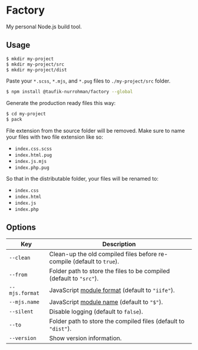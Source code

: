 Factory
=======

My personal Node.js build tool.

Usage
-----

~~~ sh
$ mkdir my-project
$ mkdir my-project/src
$ mkdir my-project/dist
~~~

Paste your `*.scss`, `*.mjs`, and `*.pug` files to `./my-project/src` folder.

~~~ sh
$ npm install @taufik-nurrohman/factory --global
~~~

Generate the production ready files this way:

~~~ sh
$ cd my-project
$ pack
~~~

File extension from the source folder will be removed. Make sure to name your files with two file extension like so:

 - `index.css.scss`
 - `index.html.pug`
 - `index.js.mjs`
 - `index.php.pug`

So that in the distributable folder, your files will be renamed to:

 - `index.css`
 - `index.html`
 - `index.js`
 - `index.php`

Options
-------

Key | Description
--- | -----------
`--clean` | Clean-up the old compiled files before re-compile (default to `true`).
`--from` | Folder path to store the files to be compiled (default to `"src"`).
`--mjs.format` | JavaScript [module format](https://rollupjs.org/guide/en/#quick-start) (default to `"iife"`).
`--mjs.name` | JavaScript [module name](https://rollupjs.org/guide/en/#quick-start) (default to `"$"`).
`--silent` | Disable logging (default to `false`).
`--to` | Folder path to store the compiled files (default to `"dist"`).
`--version` | Show version information.
